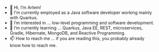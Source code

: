- 👋 Hi, I’m Artem!
- :briefcase: I'm currently employed as a Java software developer working mainly with Quarkus.
- 👀 I’m interested in ... low-level programming and software development.
- 🌱 I’m currently learning ... Quarkus, Java EE, REST, microservices, Gradle, Hibernate, MongoDB, and Reactive Programming.
- 📫 How to reach me ... if you are reading this, you probably already know how to reach me.
